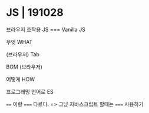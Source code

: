 # JS | 191028



브라우저 조작용 JS === Vanilla JS



무엇 WHAT

(브라우저) Tab 

BOM (브라우저)





어떻게 HOW

프로그래밍 언어로 ES 



`==` 이랑 `===` 다르다. => 그냥 자바스크립트 할때는 `===` 사용하기 


